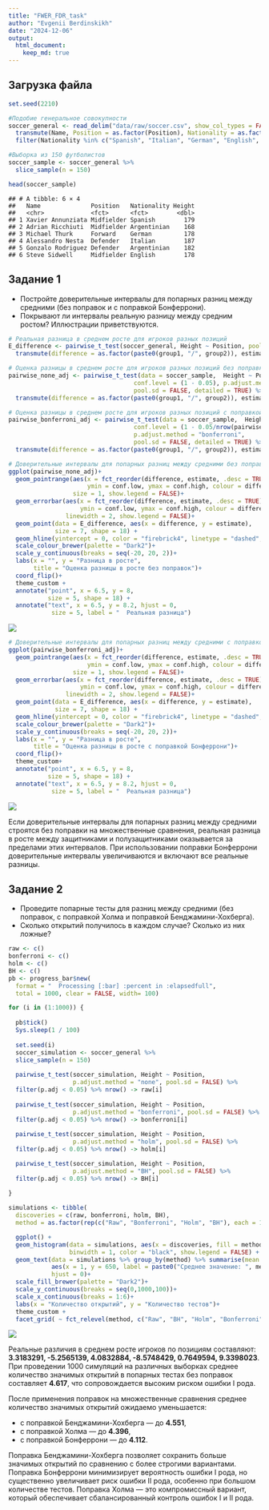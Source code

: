 ```yaml
---
title: "FWER_FDR_task"
author: "Evgenii Berdinskikh"
date: "2024-12-06"
output: 
  html_document:
    keep_md: true
---
```




## Загрузка файла


``` r
set.seed(2210)

#Подобие генеральное совокупности
soccer_general <- read_delim("data/raw/soccer.csv", show_col_types = FALSE, delim = ";") %>% 
  transmute(Name, Position = as.factor(Position), Nationality = as.factor(Nationality), Height ) %>% 
  filter(Nationality %in% c("Spanish", "Italian", "German", "English", "Argentinian"))

#Выборка из 150 футболистов
soccer_sample <- soccer_general %>%
  slice_sample(n = 150)

head(soccer_sample)
```

```
## # A tibble: 6 × 4
##   Name              Position   Nationality Height
##   <chr>             <fct>      <fct>        <dbl>
## 1 Xavier Annunziata Midfielder Spanish        179
## 2 Adrian Ricchiuti  Midfielder Argentinian    168
## 3 Michael Thurk     Forward    German         178
## 4 Alessandro Nesta  Defender   Italian        187
## 5 Gonzalo Rodriguez Defender   Argentinian    182
## 6 Steve Sidwell     Midfielder English        178
```

## Задание 1

-   Постройте доверительные интервалы для попарных разниц между средними (без поправок и с поправкой Бонферрони).
-   Покрывают ли интервалы реальную разницу между средним ростом? Иллюстрации приветствуются.


``` r
# Реальная разница в среднем росте для игроков разных позиций
E_difference <- pairwise_t_test(soccer_general, Height ~ Position, pool.sd = FALSE, detailed = TRUE) %>% 
  transmute(difference = as.factor(paste0(group1, "/", group2)), estimate)

# Оценка разницы в среднем росте для игроков разных позиций без поправки на множественное сравнение
pairwise_none_adj <- pairwise_t_test(data = soccer_sample,  Height ~ Position, 
                                   conf.level = (1 - 0.05), p.adjust.method = "none", 
                                   pool.sd = FALSE, detailed = TRUE) %>% 
  transmute(difference = as.factor(paste0(group1, "/", group2)), estimate, conf.low, conf.high, p.adj)

# Оценка разницы в среднем росте для игроков разных позиций с поправкой Бонферрони
pairwise_bonferroni_adj <- pairwise_t_test(data = soccer_sample,  Height ~ Position,
                                   conf.level = (1 - 0.05/nrow(pairwise_none_adj)),
                                   p.adjust.method = "bonferroni",
                                   pool.sd = FALSE, detailed = TRUE) %>%
  transmute(difference = as.factor(paste0(group1, "/", group2)), estimate, conf.low, conf.high, p.adj)

# Доверительные интервалы для попарных разниц между средними без поправок 
ggplot(pairwise_none_adj)+
  geom_pointrange(aes(x = fct_reorder(difference, estimate, .desc = TRUE), y = estimate, 
                      ymin = conf.low, ymax = conf.high, colour = difference), 
                  size = 1, show.legend = FALSE)+
  geom_errorbar(aes(x = fct_reorder(difference, estimate, .desc = TRUE), y = estimate, 
                    ymin = conf.low, ymax = conf.high, colour = difference), 
                linewidth = 2, show.legend = FALSE)+
  geom_point(data = E_difference, aes(x = difference, y = estimate), 
             size = 7, shape = 18) +
  geom_hline(yintercept = 0, color = "firebrick4", linetype = "dashed", linewidth = 1)+
  scale_colour_brewer(palette = "Dark2")+
  scale_y_continuous(breaks = seq(-20, 20, 2))+
  labs(x = "", y = "Разница в росте",
       title = "Оценка разницы в росте без поправок")+
  coord_flip()+
  theme_custom +
  annotate("point", x = 6.5, y = 8, 
           size = 5, shape = 18) +
  annotate("text", x = 6.5, y = 8.2, hjust = 0,
            size = 5, label = "  Реальная разница")
```

![](data/pics/figure-CI-1.png)<!-- -->

``` r
# Доверительные интервалы для попарных разниц между средними с поправкой Бонферрони 
ggplot(pairwise_bonferroni_adj)+
  geom_pointrange(aes(x = fct_reorder(difference, estimate, .desc = TRUE), y = estimate, 
                      ymin = conf.low, ymax = conf.high, colour = difference), 
                  size = 1, show.legend = FALSE)+
  geom_errorbar(aes(x = fct_reorder(difference, estimate, .desc = TRUE), y = estimate, 
                    ymin = conf.low, ymax = conf.high, colour = difference), 
                linewidth = 2, show.legend = FALSE)+
  geom_point(data = E_difference, aes(x = difference, y = estimate), 
             size = 7, shape = 18) +
  geom_hline(yintercept = 0, color = "firebrick4", linetype = "dashed", linewidth = 1)+
  scale_colour_brewer(palette = "Dark2")+
  scale_y_continuous(breaks = seq(-20, 20, 2))+
  labs(x = "", y = "Разница в росте", 
       title = "Оценка разницы в росте с поправкой Бонферрони")+
  coord_flip()+
  theme_custom+
  annotate("point", x = 6.5, y = 8, 
           size = 5, shape = 18) +
  annotate("text", x = 6.5, y = 8.2, hjust = 0,
            size = 5, label = "  Реальная разница")
```

![](data/pics/figure-CI-2.png)<!-- -->

Если доверительные интервалы для попарных разниц между средними строятся без поправки на множественные сравнения, реальная разница в росте между защитниками и полузащитниками оказывается за пределами этих интервалов. При использовании поправки Бонферрони доверительные интервалы увеличиваются и включают все реальные разницы.

## Задание 2

-   Проведите попарные тесты для разниц между средними (без поправок, с поправкой Холма и поправкой Бенджамини-Хохберга).
-   Сколько открытий получилось в каждом случае? Сколько из них ложные?


``` r
raw <- c()        
bonferroni <- c()     
holm <- c()     
BH <- c()     
pb <- progress_bar$new(
  format = "  Processing [:bar] :percent in :elapsedfull",
  total = 1000, clear = FALSE, width= 100)

for (i in (1:1000)) {
  
  pb$tick()
  Sys.sleep(1 / 100)
  
  set.seed(i)
  soccer_simulation <- soccer_general %>%
  slice_sample(n = 150)
  
  pairwise_t_test(soccer_simulation, Height ~ Position,
                  p.adjust.method = "none", pool.sd = FALSE) %>% 
  filter(p.adj < 0.05) %>% nrow() -> raw[i]
  
  pairwise_t_test(soccer_simulation, Height ~ Position,
                  p.adjust.method = "bonferroni", pool.sd = FALSE) %>% 
  filter(p.adj < 0.05) %>% nrow() -> bonferroni[i]
  
  pairwise_t_test(soccer_simulation, Height ~ Position,
                  p.adjust.method = "holm", pool.sd = FALSE) %>% 
  filter(p.adj < 0.05) %>% nrow() -> holm[i]

  pairwise_t_test(soccer_simulation, Height ~ Position,
                  p.adjust.method = "BH", pool.sd = FALSE) %>% 
  filter(p.adj < 0.05) %>% nrow() -> BH[i]
  
} 

simulations <- tibble(
  discoveries = c(raw, bonferroni, holm, BH),
  method = as.factor(rep(c("Raw", "Bonferroni", "Holm", "BH"), each = 1000))) 

  ggplot() +
  geom_histogram(data = simulations, aes(x = discoveries, fill = method),
                 binwidth = 1, color = "black", show.legend = FALSE) +
  geom_text(data = simulations %>% group_by(method) %>% summarise(mean = mean(discoveries)), 
            aes(x = 1, y = 650, label = paste0("Среднее значение: ", mean)),
            hjust = 0)+
  scale_fill_brewer(palette = "Dark2")+
  scale_y_continuous(breaks = seq(0,1000,100))+
  scale_x_continuous(breaks = 1:6)+
  labs(x = "Количество открытий", y = "Количество тестов")+
  theme_custom +
  facet_grid( ~ fct_relevel(method, c("Raw", "BH", "Holm", "Bonferroni") ))
```

![](data/pics/figure-discoveries-1.png)<!-- -->

Реальные различия в среднем росте игроков по позициям составляют: **3.3183291, -5.2565139, 4.0832884, -8.5748429, 0.7649594, 9.3398023**.
При проведении 1000 симуляций на различных выборках среднее количество значимых открытий в попарных тестах без поправок составляет **4.617**, что сопровождается высоким риском ошибки I рода. 

После применения поправок на множественные сравнения среднее количество значимых открытий ожидаемо уменьшается:

-   с поправкой Бенджамини-Хохберга — до **4.551**,  
-   с поправкой Холма — до **4.396**,  
-   с поправкой Бонферрони — до **4.112**.  

Поправка Бенджамини-Хохберга позволяет сохранить больше значимых открытий по сравнению с более строгими вариантами. Поправка Бонферрони минимизирует вероятность ошибки I рода, но существенно увеличивает риск ошибки II рода, особенно при большом количестве тестов. Поправка Холма — это компромиссный вариант, который обеспечивает сбалансированный контроль ошибок I и II рода.
